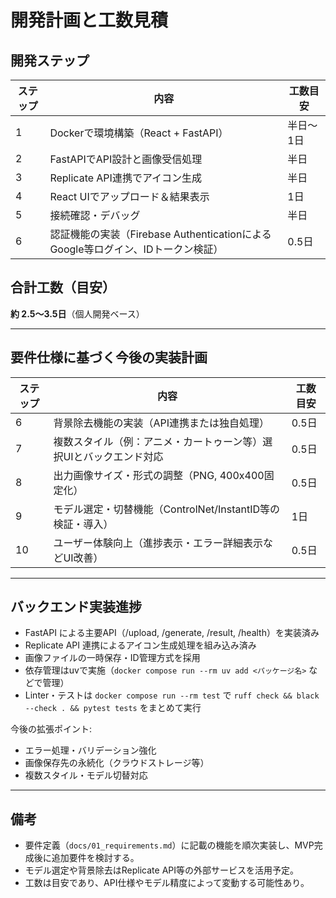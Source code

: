 # 開発計画と工数見積

## 開発ステップ

| ステップ | 内容 | 工数目安 |
|---------|------|---------|
| 1 | Dockerで環境構築（React + FastAPI） | 半日〜1日 |
| 2 | FastAPIでAPI設計と画像受信処理 | 半日 |
| 3 | Replicate API連携でアイコン生成 | 半日 |
| 4 | React UIでアップロード＆結果表示 | 1日 |
| 5 | 接続確認・デバッグ | 半日 |
| 6 | 認証機能の実装（Firebase AuthenticationによるGoogle等ログイン、IDトークン検証） | 0.5日 |

## 合計工数（目安）

**約 2.5〜3.5日**（個人開発ベース）

---

## 要件仕様に基づく今後の実装計画

| ステップ | 内容 | 工数目安 |
|---------|------|---------|
| 6 | 背景除去機能の実装（API連携または独自処理） | 0.5日 |
| 7 | 複数スタイル（例：アニメ・カートゥーン等）選択UIとバックエンド対応 | 0.5日 |
| 8 | 出力画像サイズ・形式の調整（PNG, 400x400固定化） | 0.5日 |
| 9 | モデル選定・切替機能（ControlNet/InstantID等の検証・導入） | 1日 |
| 10 | ユーザー体験向上（進捗表示・エラー詳細表示などUI改善） | 0.5日 |

---

## バックエンド実装進捗

- FastAPI による主要API（/upload, /generate, /result, /health）を実装済み
- Replicate API 連携によるアイコン生成処理を組み込み済み
- 画像ファイルの一時保存・ID管理方式を採用
- 依存管理はuvで実施（`docker compose run --rm uv add <パッケージ名>` などで管理）
- Linter・テストは `docker compose run --rm test` で `ruff check && black --check . && pytest tests` をまとめて実行

今後の拡張ポイント:
- エラー処理・バリデーション強化
- 画像保存先の永続化（クラウドストレージ等）
- 複数スタイル・モデル切替対応

---

## 備考

- 要件定義（`docs/01_requirements.md`）に記載の機能を順次実装し、MVP完成後に追加要件を検討する。
- モデル選定や背景除去はReplicate API等の外部サービスを活用予定。
- 工数は目安であり、API仕様やモデル精度によって変動する可能性あり。
